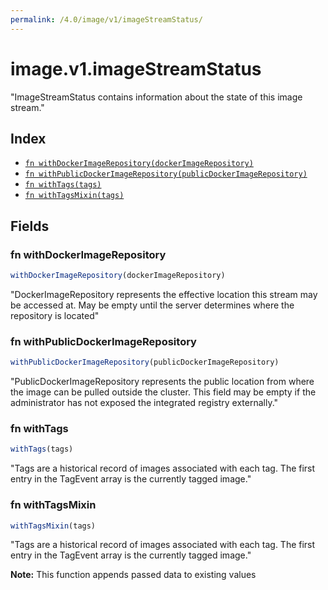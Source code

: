 ```yaml
---
permalink: /4.0/image/v1/imageStreamStatus/
---
```


# image.v1.imageStreamStatus

"ImageStreamStatus contains information about the state of this image stream."

## Index

* [`fn withDockerImageRepository(dockerImageRepository)`](#fn-withdockerimagerepository)
* [`fn withPublicDockerImageRepository(publicDockerImageRepository)`](#fn-withpublicdockerimagerepository)
* [`fn withTags(tags)`](#fn-withtags)
* [`fn withTagsMixin(tags)`](#fn-withtagsmixin)

## Fields

### fn withDockerImageRepository

```ts
withDockerImageRepository(dockerImageRepository)
```

"DockerImageRepository represents the effective location this stream may be accessed at. May be empty until the server determines where the repository is located"

### fn withPublicDockerImageRepository

```ts
withPublicDockerImageRepository(publicDockerImageRepository)
```

"PublicDockerImageRepository represents the public location from where the image can be pulled outside the cluster. This field may be empty if the administrator has not exposed the integrated registry externally."

### fn withTags

```ts
withTags(tags)
```

"Tags are a historical record of images associated with each tag. The first entry in the TagEvent array is the currently tagged image."

### fn withTagsMixin

```ts
withTagsMixin(tags)
```

"Tags are a historical record of images associated with each tag. The first entry in the TagEvent array is the currently tagged image."

**Note:** This function appends passed data to existing values